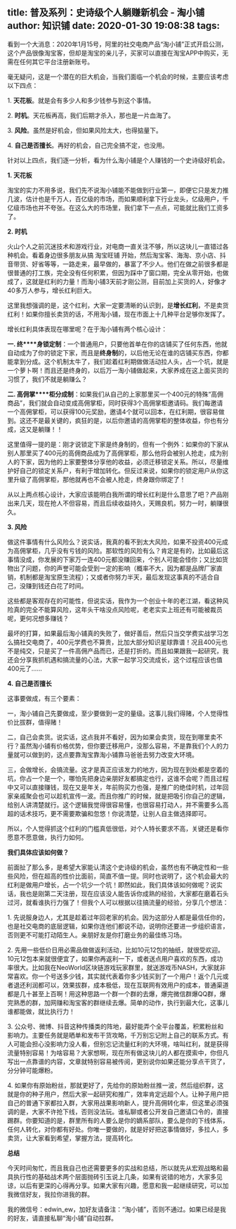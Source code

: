 title: 普及系列：史诗级个人躺赚新机会 - 淘小铺
author: 知识铺
date: 2020-01-30 19:08:38
tags:
---
看到一个大消息：2020年1月15号，阿里的社交电商产品“淘小铺”正式开启公测，这个产品很像淘宝客，但却是淘宝的亲儿子，买家可以直接在淘宝APP中购买，无需在任何其它平台注册新账号。

毫无疑问，这是一个潜在的巨大机会，当我们面临一个机会的时候，主要应该考虑以下四点：

1. **天花板**。就是会有多少人和多少钱参与到这个事情。

2. **时机**。天花板再高，我们后期才杀入，那也是一片血海了。

3. **风险**。虽然是好机会，但如果风险太大，也得掂量下。

4. **自己是否擅长**。再好的机会，自己完全搞不定，也没用。

针对以上四点，我们逐一分析，看为什么淘小铺是个人赚钱的一个史诗级好机会。

**1. 天花板**

淘宝的实力不用多说，我们先不说淘小铺能不能做到行业第一，即便它只是发力推几波，估计也是千万人，百亿级的市场，而如果顺利拿下行业龙头，亿级用户，千亿级市场也并不夸张。在这么大的市场里，我们拿下一点点，可能就比我们工资多了。

**2. 时机**

火山个人之前沉迷技术和游戏行业，对电商一直关注不够，所以这块儿一直错过各种机会。看着身边很多朋友从搞 淘宝旺铺 开始，然后淘宝客、海淘、京小店、抖音带货、好省等等，一路走来，最早做的，暴富了不少人。他们在做之前很多都是很普通的打工族，完全没有任何积累，但因为踩中了窗口期，完全从零开始，也做成了，这就是红利的力量！而淘小铺3天前才刚公测，目前加上买货的人，好像才40多万人参与，增长红利巨大。

这里我想强调的是，这个红利，大家一定要清晰的认识到，是**增长红利**，不是卖货红利！如果你擅长卖货的话，不用淘小铺，现在市面上十几种平台足够你发挥了。

增长红利具体表现在哪里呢？在于淘小铺有两个核心设计：

**一. 终****身锁定制**：一个普通用户，只要他首单在你的店铺买了任何东西，他就自动成为了你的锁定下家，而且是**终身制**的，以后他无论在谁的店铺买东西，你都能拿到分成。这个机制太牛了，我们趁着红利期做做活动拉人头，占一个坑，就是一个萝卜啊！而且还是终身的，以后万一淘小铺做起来，大家养成在这上面买货的习惯了，我们不就是躺赚么？

**二. 高佣掌****柜分成制**：如果我们从自己的上家那里买一个400元的特殊“高佣商品”，我们就会自动变成高佣掌柜，同时获得3个高佣掌柜邀请码。我们每邀请一个高佣掌柜，可以获得100元奖励，邀请4个就可以回本，在红利期，很容易做到。这还不是最关键的，疯狂的是，以后你邀请的高佣掌柜的整体收益，你也有分成，这又是躺赚！！

这里值得一提的是：刚才说锁定下家是终身制的，但有一个例外：如果你的下家从别人那里买了400元的高佣商品成为了高佣掌柜，那么他将会被别人抢走，成为别人的下家，因为他的上家要整体分享他的收益，必须迁移锁定关系。所以，尽量维护好自己的锁定关系户，有利于增加转化。但反过来说，如果你的锁定用户从你这里升级了高佣掌柜，那他就再也不会被人抢走，终身跟你绑定了！

从以上两点核心设计，大家应该能明白我所谓的增长红利是什么意思了吧？产品刚出来几天，现在抢人不但容易，而且后续收益持久，天赐良机，努力一时，躺赚很久。

**3\. 风险**

做这件事情有什么风险么？说实话，我真的看不到太大风险，如果不投资400元成为高佣掌柜，几乎没有亏钱的风险。那软性的风险有么？肯定是有的，比如最后这事情没成，你发展的下家万一连400元都没赚回来，个别人可能会怪你；又比如货物出了问题，你的声誉可能会受到一定的影响（概率不大，因为都是品牌厂家直销，机制都是淘宝原生流程）；又或者你努力半天，最后发现这事真的不适合自己，没赚到钱还白花了时间。

这些都是客观存在的可能性，但说实话，我作为一个创业十年的老江湖，看这种风险真的完全不能算风险，这年头干啥没点风险呢，老老实实上班还有可能被裁员呢，更何况想多赚钱？

最坏的打算，如果最后淘小铺真的失败了，做好善后，然后只当交学费实战学习怎么搞社交电商了，400元学费也不算贵，比加大部分知识星球靠谱！况且400元也不是纯交，只是买了一件高佣产品而已，还是打折的。而且如果跟我一起研究，我还会分享我抓机遇和搞流量的心法，大家一起学习交流成长，这个过程应该也值400元了......

**4. 自己是否擅长**

这事要做成，有三个要素：

一，淘小铺自己先要做成，至少要做到一定的量级。这事儿我们得赌，个人觉得性价比拔群，值得赌！

二，自己会卖货。说实话，这点我并不看好，因为如果会卖货，现在到哪里卖不行？虽然淘小铺有价格优势，但你要迁移用户，没那么容易，不是靠我们个人的力量就可以做到的，这点要靠淘宝靠淘小铺靠马爸爸去努力改变大环境。

三，会做增长，会搞流量。这才是真正应该发力的地方，因为现在到处都是空着的坑，你占一个是一个，哪怕先把身边亲朋好友都搞定也行，这谁不会呢？而且过程中又可以直接赚钱，现在又是年关，年前购买力也强，是推广的绝佳时机，过年回家亲戚聚会也可以趁机宣传一波。而且你推广的时候，就是把吸引你自己的逻辑，给别人讲清楚就行。这个逻辑我觉得很容易懂，也很容易打动人，并不需要多么高超的话术技巧，更不需要欺骗和忽悠！你说清楚，让别人自主做选择即可。

所以，个人觉得抓这个红利的门槛真低很低，对个人特长要求不高，关键还是看你愿意不愿意做，执行力如何。

**我们具体应该如何做？**

前面扯了那么多，是希望大家能认清这个史诗级的机会，虽然也有不确定性和一些些风险，但在超高的性价比面前，简直不值一提。同时也说明了，这个机会最大的红利是做用户增长，占一个坑少一个坑！即然如此，我们具体该如何做呢？说实话，我也是刚第二天注册，现在应该没人能告诉你成熟的经验，大家都在磨着石头过河，就看谁执行力强了！但我个人可以根据以往搞流量的经验，分享几个想法：

1\. 先说服身边人，尤其是趁着过年回老家的机会。因为这部分人都是最信任你的，也是社交电商的底层逻辑，如果你连他们都说不动，说明你还要进一步组织语言，否则更不可能打动陌生人。亲朋好友是你打磨业务的最佳练习场。

2\. 先用一些低价日用必需品做做返利活动，比如10元12包的抽纸，就很受欢迎。10元12包本来就很便宜了，如果你再返利一下，或者送点用户喜欢的东西，成功率很大。比如我在NeoWorld区块链游戏玩家群里，就送游戏币NASH，大家就非常喜欢。你一个号送多少钱，其实就代表着你多少钱买到了一个用户！返个几元或者退还利润都可以，效果拔群，成本极低，现在互联网有效用户的成本，普通渠道都是几十甚至上百啊！用这种思路一个群一个群的去爆，爆完微信群爆QQ群，爆完熟悉的群，加网赚和淘宝客的群继续去爆。简单的动作，执行到最大化，这事儿谁都能做，就比执行力！

3\. 公众号、微博、抖音这种传播类的阵地，最好能弄个全平台覆盖，积累粉丝和影响力。主要任务就是晒单和发布干货攻略，千万别忘记附上自己的联系方式。有人可能会担心没影响力没人看，但别忘记流量红利的大环境，啥叫红利，就是获得流量特别容易！为啥容易？大家想啊，现在所有做这块儿的人都在摸索中，你但凡写出一点靠谱的内容，文章就特别容易被传阅，更别说你如果还能分享点干货了，分分钟可能爆粉。

4\. 如果你有原始粉丝，那就更好了，先给你的原始粉丝推一波，然后组织群，这就是你的种子用户，然后大家一起研究和推广，效率肯定远超个人。让种子用户把自己的普通下家都拉入群，大家用战果影响新人，提升高佣转化率，但这里必须强调的是，大家不许抢下线，否则没法玩。谁私聊或者公开发自己邀请口令的，直接踢群。你要知道的是，群里所有的人要么是你的嫡系部队，要么是你的下线体系，任何人转化，对你都有好处。你唯一要做的，就是好好把这事情做好，多拉人，多卖货，让大家看到希望，掌握方法，提高转化。

**总结**

今天时间匆忙，而且我自己也还需要更多的实战和总结，所以就先从宏观战略和最具执行性的基础战术两个层面抛砖引玉说上几条，如果有说错的地方，大家多见谅，以后有更深的心得再分享。如果大家有兴趣，愿意和我一起继续研究，可以加我微信好友，我拉你进我的群。

我的微信号：edwin_ew，加好友请备注：“淘小铺”，否则不通过。如果已经是我的好友，请直接私聊“淘小铺”自动拉群。
